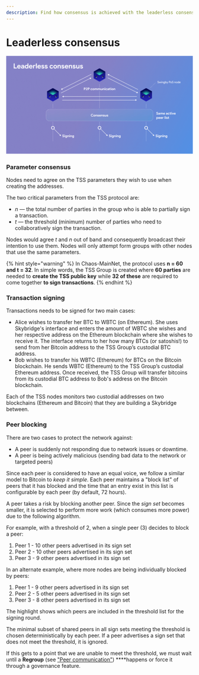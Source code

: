 ```yaml
---
description: Find how consensus is achieved with the leaderless consensus mechanism.
---
```


# Leaderless consensus

![Description of the leaderless consensus process.](../../.gitbook/assets/leaderless-consensus.png)

### **Parameter consensus**

Nodes need to agree on the TSS parameters they wish to use when creating the addresses. 

The two critical parameters from the TSS protocol are:

* _n —_ the total number of parties in the group who is able to partially sign a transaction.
* _t —_ the threshold \(minimum\) number of parties who need to collaboratively sign the transaction.

Nodes would agree _t_ and _n_ out of band and consequently broadcast their intention to use them. Nodes will only attempt form groups with other nodes that use the same parameters.

{% hint style="warning" %}
In Chaos-MainNet, the protocol uses **n = 60 and t = 32**. In simple words, the TSS Group is created where **60 parties** are needed to **create the TSS public key** while **32 of these** are required to come together **to sign transactions**.
{% endhint %}

### Transaction signing

Transactions needs to be signed for two main cases:

* Alice wishes to transfer her BTC to WBTC \(on Ethereum\). She uses Skybridge's interface and enters the amount of WBTC she wishes and her respective address on the Ethereum blockchain where she wishes to receive it. The interface returns to her how many BTCs \(or satoshis!\) to send from her Bitcoin address to the TSS Group’s custodial BTC address.
* Bob wishes to transfer his WBTC \(Ethereum\) for BTCs on the Bitcoin blockchain. He sends WBTC \(Ethereum\) to the TSS Group’s custodial Ethereum address. Once received, the TSS Group will transfer bitcoins from its custodial BTC address to Bob's address on the Bitcoin blockchain.

Each of the TSS nodes monitors two custodial addresses on two blockchains \(Ethereum and Bitcoin\) that they are building a Skybridge between.

### **Peer blocking**

There are two cases to protect the network against:

* A peer is suddenly not responding due to network issues or downtime.
* A peer is being actively malicious \(sending bad data to the network or targeted peers\)

Since each peer is considered to have an equal voice, we follow a similar model to Bitcoin to _keep it simple_. Each peer maintains a "block list" of peers that it has blocked and the time that an entry exist in this list is configurable by each peer \(by default, 72 hours\).

A peer takes a risk by blocking another peer. Since the _sign set_ becomes smaller, it is selected to perform more work \(which consumes more power\) due to the following algorithm.

For example, with a threshold of 2, when a single peer \(3\) decides to block a peer:

1. Peer 1 - 10 other peers advertised in its sign set
2. Peer 2 - 10 other peers advertised in its sign set
3. Peer 3 - 9 other peers advertised in its sign set

In an alternate example, where more nodes are being individually blocked by peers:

1. Peer 1 - 9 other peers advertised in its sign set
2. Peer 2 - 5 other peers advertised in its sign set
3. Peer 3 - 8 other peers advertised in its sign set

The highlight shows which peers are included in the threshold list for the signing round.

The minimal subset of shared peers in all sign sets meeting the threshold is chosen deterministically by each peer. If a peer advertises a sign set that does not meet the threshold, it is ignored.

If this gets to a point that we are unable to meet the threshold, we must wait until a **Regroup** \(see ["Peer communication"](peer-communication.md)\) ****happens or force it through a governance feature.

